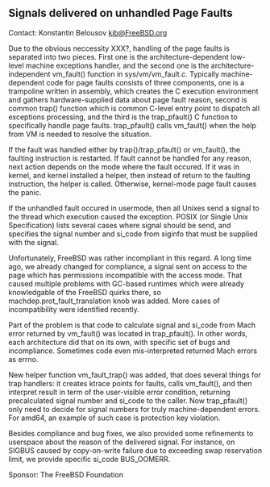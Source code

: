 ## Signals delivered on unhandled Page Faults ##

Contact: Konstantin Belousov <kib@FreeBSD.org>

Due to the obvious neccessity XXX?, handling of the page faults is
separated into two pieces.  First one is the architecture-dependent low-
level machine exceptions handler, and the second one is the
architecture-independent vm_fault() function in sys/vm/vm_fault.c.
Typically machine-dependent code for page faults consists of three
components, one is a trampoline written in assembly, which creates the
C execution environment and gathers hardware-supplied data about page
fault reason, second is common trap() function which is common C-level
entry point to dispatch all exceptions processing, and the third is the
trap_pfault() C function to specifically handle page faults.
trap_pfault() calls vm_fault() when the help from VM is needed to
resolve the situation.

If the fault was handled either by trap()/trap_pfault() or vm_fault(),
the faulting instruction is restarted.  If fault cannot be handled for
any reason, next action depends on the mode where the fault occured.
If it was in kernel, and kernel installed a helper, then instead of
return to the faulting instruction, the helper is called.  Otherwise,
kernel-mode page fault causes the panic.

If the unhandled fault occured in usermode, then all Unixes send a
signal to the thread which execution caused the exception.  POSIX (or
Single Unix Specification) lists several cases where signal should be
send, and specifies the signal number and si_code from siginfo that
must be supplied with the signal.

Unfortunately, FreeBSD was rather incompliant in this regard.  A long
time ago, we already changed for compliance, a signal sent on access
to the page which has permissions incompatible with the access mode.
That caused multiple problems with GC-based runtimes which were
already knowledgable of the FreeBSD quirks there, so
machdep.prot_fault_translation knob was added.  More cases of
incompatibility were identified recently.

Part of the problem is that code to calculate signal and si_code from
Mach error returned by vm_fault() was located in trap_pfault().  In
other words, each architecture did that on its own, with specific set
of bugs and incompliance.  Sometimes code even mis-interpreted
returned Mach errors as errno.

New helper function vm_fault_trap() was added, that does several
things for trap handlers: it creates ktrace points for faults, calls
vm_fault(), and then interpret result in term of the user-visible
error condition, returning precalculated signal number and si_code to
the caller.  Now trap_pfault() only need to decide for signal numbers
for truly machine-dependent errors.  For amd64, an example of such
case is protection key violation.

Besides compliance and bug fixes, we also provided some refinements to
userspace about the reason of the delivered signal.  For instance, on
SIGBUS caused by copy-on-write failure due to exceeding swap
reservation limit, we provide specific si_code BUS_OOMERR.

Sponsor: The FreeBSD Foundation
